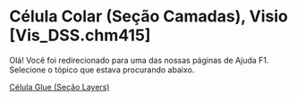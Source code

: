 
# Célula Colar (Seção Camadas), Visio [Vis_DSS.chm415]

Olá! Você foi redirecionado para uma das nossas páginas de Ajuda F1. Selecione o tópico que estava procurando abaixo.

[Célula Glue (Seção Layers)](http://msdn.microsoft.com/library/75f2ea45-52ac-ddfa-14ea-402933ae2449%28Office.15%29.aspx)
